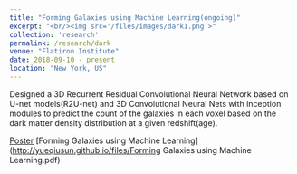 ```yaml
---
title: "Forming Galaxies using Machine Learning(ongoing)"
excerpt: "<br/><img src='/files/images/dark1.png'>"
collection: 'research'
permalink: /research/dark
venue: "Flatiron Institute"
date: 2018-09-10 - present
location: "New York, US"
---
```

Designed a 3D Recurrent Residual Convolutional Neural Network based on U-net models(R2U-net) and 3D Convolutional Neural Nets with inception modules to predict the count of the galaxies in each voxel based on the dark matter density distribution at a given redshift(age).


[Poster](http://yueqiusun.github.io/files/1006_poster.pdf)
[Forming Galaxies using Machine Learning] (http://yueqiusun.github.io/files/Forming Galaxies using Machine Learning.pdf)

<!-- Method
======
Designed 3D Convolution Neural Nets with inception modules with different architectures and 3D R2Unet to predict parameters for Full Hydrodynamic Simulation based on the simulation on dark matter density distribution at a certain redshift (age). 
Background
======
The project is one of the most challenging and interesting project in the interface of physics and machine learning. Physicists have spend ages in accumulating "physical intuitions" through their training. Machine Learning has recently be touted to be able to probably learn "science" without the guide of humans or scientists for scientific problems.


One may wonder what would happen if one combines physical intuition and the power of machine learning, in particular deep neural network. What happens if we impose rotational, translational invariance that is inherent in the training set directly instead of letting the system learn it by itself?


There have been a bit of literature on implementing what we think is inherent in the system into the NN, however, there are a lot more to be done.


Cosmology has a lot of physical laws and rules we can implement onto our deep NN that can in principle significantly improve our results in prediction.



This is a riskier project, but probably have a higher return than most projects in physics alone, since it will lead the way in understanding how one can put in intuitions or existing knowledge directly into the network instead of through training sets.


The data will be real and complex numbers as a function of frequency (radio frequency) and time. The data set will be astrophysical in nature, but also has interference from tele-communications, radio, TV.


The size of the dataset can range from a few TB to a few PB (depending on how much we need to generate realistic mock datasets). -->

